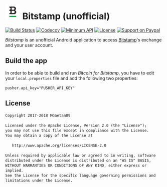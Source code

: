 # ![Bitstamp (unofficial)](app/src/main/res/mipmap-mdpi/ic_launcher.png) Bitstamp (unofficial)

[![Build Status](https://travis-ci.org/MGaetan89/Bitcoin.svg?branch=master)](https://travis-ci.org/MGaetan89/Bitcoin)
[![Codecov](https://codecov.io/gh/MGaetan89/Bitcoin/branch/master/graph/badge.svg)](https://codecov.io/gh/MGaetan89/Bitcoin)
[![Minimum API](https://img.shields.io/badge/API-21%2B-brightgreen.svg)](https://android-arsenal.com/api?level=21)
[![License](https://img.shields.io/badge/license-Apache%202-blue.svg)](https://raw.githubusercontent.com/MGaetan89/Bitcoin/master/LICENSE)
[![Support on Paypal](https://img.shields.io/badge/paypal-donate-yellow.svg)](https://www.paypal.me/MGaetan89)

*Bitstamp* is an unofficial Android application to access [Bitstamp](https://www.bitstamp.net/)'s exchange and your user account.

## Build the app

In order to be able to build and run *Bitcoin for Bitstamp*, you have to edit your `local.properties` file and add the following two properties:

```properties
pusher.api_key="PUSHER_API_KEY"
```

## License

```
Copyright 2017-2018 MGaetan89

Licensed under the Apache License, Version 2.0 (the "License");
you may not use this file except in compliance with the License.
You may obtain a copy of the License at

   http://www.apache.org/licenses/LICENSE-2.0

Unless required by applicable law or agreed to in writing, software
distributed under the License is distributed on an "AS IS" BASIS,
WITHOUT WARRANTIES OR CONDITIONS OF ANY KIND, either express or implied.
See the License for the specific language governing permissions and
limitations under the License.
```
